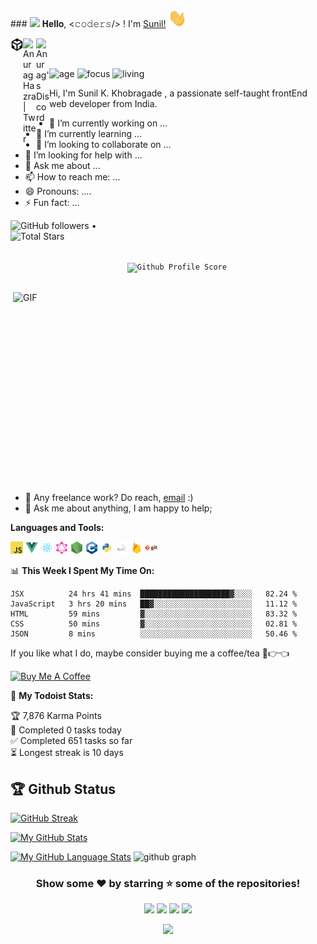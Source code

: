 
###<a target="_blank">
    <img src="https://github.com/JayantGoel001/JayantGoel001/blob/master/GIF/Earth.gif" width="24px" style="max-width:100%;">
  </a> 𝐇𝐞𝐥𝐥𝐨, &lt;𝚌𝚘𝚍𝚎𝚛𝚜/&gt; !    I'm [Sunil!](https://k-naman.github.io/naman) <a target="_blank">
    <img src="https://raw.githubusercontent.com/ABSphreak/ABSphreak/master/gifs/Hi.gif" width="30px"> 
  </a>

<a href="https://codesandbox.io/u/anuraghazra">
  <img align="left" alt="Anurag Hazra | CodeSandbox" width="20px" src="https://raw.githubusercontent.com/anuraghazra/anuraghazra/master/assets/codesandbox.svg" />
</a>
<a href="https://twitter.com/anuraghazru">
  <img align="left" alt="Anurag Hazra | Twitter" width="21px" src="https://raw.githubusercontent.com/anuraghazra/anuraghazra/master/assets/twitter.svg" />
</a>
<a href="https://discord.gg/VK4k3Br">
  <img align="left" alt="Anurag's Discord" width="21px" src="https://raw.githubusercontent.com/anuraghazra/anuraghazra/master/assets/discord-round.svg" />
</a>

<br />
<br />



![age](https://img.shields.io/badge/age-24-blue)
![focus](https://img.shields.io/badge/focus-Ethical_Hacker-brightgreen)
![living](https://img.shields.io/badge/living-Gondia-3c9)


Hi, I'm Sunil K. Khobragade , a passionate self-taught frontEnd web developer from India.


- 🔭 I’m currently working on ...
- 🌱 I’m currently learning ...
- 👯 I’m looking to collaborate on ...
- 🤔 I’m looking for help with ...
- 💬 Ask me about ...
- 📫 How to reach me: ...
- 😄 Pronouns: .... 
- ⚡ Fun fact: ...
  


</a>
<p align="center">
    
  
  <img alt="GitHub followers" src="https://img.shields.io/github/followers/Naman-mahi?label=Followers&style=social"> •   
  <img src="https://img.shields.io/github/stars/Naman-mahi?label=Stars" alt="Total Stars">
</p>
<p align="center">
  <code>
    <img src="https://img.shields.io/badge/dynamic/json?label=Gitwar%20Profile%20Score&style=for-the-badge&color=ee6f57&logo=github&logoColor=white&query=score&url=http%3A%2F%2Fgitwar-jayant.herokuapp.com%2Fapi%Naman-mahi" alt="Github Profile Score">
  </code>
</p>
<img align="right" alt="GIF" src="https://github.com/abhisheknaiidu/abhisheknaiidu/blob/master/code.gif?raw=true" width="500" height="320" />
  
- 💼 Any freelance work? Do reach, [email](mailto:skhobragade993@gmail.com) :)
- 💬 Ask me about anything, I am happy to help;

**Languages and Tools:**  

<code><img height="20" src="https://raw.githubusercontent.com/github/explore/80688e429a7d4ef2fca1e82350fe8e3517d3494d/topics/javascript/javascript.png"></code>
<code><img height="20" src="https://raw.githubusercontent.com/github/explore/80688e429a7d4ef2fca1e82350fe8e3517d3494d/topics/vue/vue.png"></code>
<code><img height="20" src="https://raw.githubusercontent.com/github/explore/80688e429a7d4ef2fca1e82350fe8e3517d3494d/topics/react/react.png"></code>
<code><img height="20" src="https://raw.githubusercontent.com/github/explore/5c058a388828bb5fde0bcafd4bc867b5bb3f26f3/topics/graphql/graphql.png"></code>
<code><img height="20" src="https://raw.githubusercontent.com/github/explore/80688e429a7d4ef2fca1e82350fe8e3517d3494d/topics/nodejs/nodejs.png"></code>
<code><img height="20" src="https://raw.githubusercontent.com/github/explore/80688e429a7d4ef2fca1e82350fe8e3517d3494d/topics/cpp/cpp.png"></code>
<code><img height="20" src="https://raw.githubusercontent.com/github/explore/80688e429a7d4ef2fca1e82350fe8e3517d3494d/topics/python/python.png"></code>
<code><img height="20" src="https://raw.githubusercontent.com/github/explore/80688e429a7d4ef2fca1e82350fe8e3517d3494d/topics/mysql/mysql.png"></code>
<code><img height="20" src="https://raw.githubusercontent.com/github/explore/80688e429a7d4ef2fca1e82350fe8e3517d3494d/topics/firebase/firebase.png"></code>
<code><img height="20" src="https://raw.githubusercontent.com/github/explore/80688e429a7d4ef2fca1e82350fe8e3517d3494d/topics/git/git.png"></code>

📊 **This Week I Spent My Time On:**
<!--START_SECTION:waka-->
```text
JSX          24 hrs 41 mins  ████████████████████▓░░░░   82.24 % 
JavaScript   3 hrs 20 mins   ██▓░░░░░░░░░░░░░░░░░░░░░░   11.12 % 
HTML         59 mins         ▓░░░░░░░░░░░░░░░░░░░░░░░░   83.32 % 
CSS          50 mins         ▓░░░░░░░░░░░░░░░░░░░░░░░░   02.81 % 
JSON         8 mins          ░░░░░░░░░░░░░░░░░░░░░░░░░   50.46 % 
```
<!--END_SECTION:waka-->

If you like what I do, maybe consider buying me a coffee/tea 🥺👉👈

<a href="https://www.buymeacoffee.com/abhisheknaiidu" target="_blank"><img src="https://cdn.buymeacoffee.com/buttons/v2/default-red.png" alt="Buy Me A Coffee" width="150" ></a>

🚧 **My Todoist Stats:**
<!-- TODO-IST:START -->
🏆  7,876 Karma Points           
🌸  Completed 0 tasks today           
✅  Completed 651 tasks so far           
⏳  Longest streak is 10 days
<!-- TODO-IST:END -->



## 🏆 Github Status

[![GitHub Streak](https://github-readme-streak-stats.herokuapp.com?user=Naman-mahi&theme=buefy-dark&border=00400C&background=000000&stroke=188137&ring=FF1212&fire=FF0012&currStreakNum=E1FF5D&sideNums=FFFB41&currStreakLabel=98FF8C&sideLabels=7CFF96&dates=FFB0FF)](https://git.io/streak-stats)

[![My GitHub Stats](https://github-readme-stats.vercel.app/api/?username=Naman-mahi&count_private=true&theme=tokyonight&showicons=true)]()

[![My GitHub Language Stats](https://github-readme-stats.vercel.app/api/top-langs/?username=Naman-mahi&langs_count=5&theme=tokyonight)]()
![github graph](https://activity-graph.herokuapp.com/graph?username=Naman-mahi&theme=react-dark&hide_border=true&area=true)

<div align="center">


### Show some ❤️ by starring ⭐ some of the repositories!


[<img src="https://img.shields.io/badge/linkedin-%230077B5.svg?&style=for-the-badge&logo=linkedin&logoColor=white">](https://www.linkedin.com/in/sunilkhobragade/)
[<img src="https://img.shields.io/badge/instagram-%23E4405F.svg?&style=for-the-badge&logo=instagram&logoColor=white">](https://www.instagram.com/naman_khobragade/)
[<img src="https://img.shields.io/badge/facebook-%231877F2.svg?&style=for-the-badge&logo=facebook&logoColor=white">](https://m.facebook.com/naman.k.khobragade.7)
[<img src="https://img.shields.io/badge/Portfolio-%23000000.svg?&style=for-the-badge">](https://k-naman.github.io/naman/)

<a href="https://dev.to/sunilkhobragade"><img height="50" src="https://d2fltix0v2e0sb.cloudfront.net/dev-badge.svg"></a>


</div>



